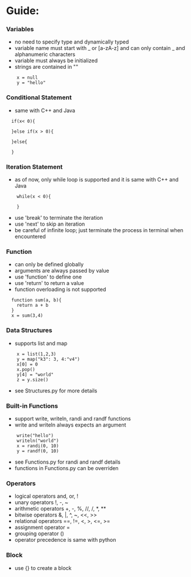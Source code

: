 # Guide:

### Variables
* no need to specify type and dynamically typed
* variable name must start with _ or [a-zA-z] and can only contain _ and alphanumeric characters
* variable must always be initialized
* strings are contained in ""
```
	x = null
	y = "hello"
```
### Conditional Statement
* same with C++ and Java
```
  if(x< 0){

  }else if(x > 0){

  }else{

  }
```

### Iteration Statement
* as of now, only while loop is supported and it is same with C++ and Java
```
	while(x < 0){

	}
```
* use 'break' to terminate the iteration
* use 'next' to skip an iteration
* be careful of infinite loop; just terminate the process in terminal when encountered 

### Function
* can only be defined globally
* arguments are always passed by value
* use 'function' to define one
* use 'return' to return a value
* function overloading is not supported
```
  function sum(a, b){
  	return a + b
  }
  x = sum(3,4)
```

### Data Structures
* supports list and map
```
	x = list(1,2,3)
	y = map("k3": 3, 4:"v4")
	x[0] = 0
	x.pop()
	y[4] = "world"
	z = y.size()
```
* see Structures.py for more details

### Built-in Functions
* support write, writeln, randi and randf functions
* write and writeln always expects an argument
```
	write("hello")
	writeln("world")
	x = randi(0, 10)
	y = randf(0, 10)
```
* see Functions.py for randi and randf details
* functions in Functions.py can be overriden

### Operators
* logical operators   and, or, !
* unary operators   !, -, ~
* arithmetic operators   +, -, %, //, /, *, **
* bitwise operators   &, |, ^, ~, <<, >>
* relational operators   ==, !=, <, >, <=, >=
* assignment operator   =
* grouping operator   ()
* operator precedence is same with python

### Block
* use {} to create a block







